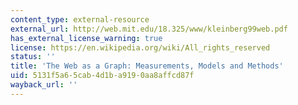 ```yaml
---
content_type: external-resource
external_url: http://web.mit.edu/18.325/www/kleinberg99web.pdf
has_external_license_warning: true
license: https://en.wikipedia.org/wiki/All_rights_reserved
status: ''
title: 'The Web as a Graph: Measurements, Models and Methods'
uid: 5131f5a6-5cab-4d1b-a919-0aa8affcd87f
wayback_url: ''
---
```


